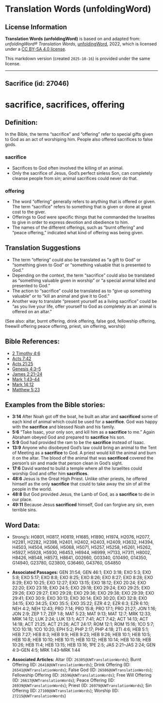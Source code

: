 # Translation Words (unfoldingWord)

## License Information

**Translation Words (unfoldingWord)** is based on and adapted from: _unfoldingWord® Translation Words_, [unfoldingWord](https://unfoldingword.org/utw), 2022, which is licensed under a [CC BY-SA 4.0 license](https://creativecommons.org/licenses/by-sa/4.0/legalcode.en).

This markdown version (created `2025-10-16`) is provided under the same license.



--------------------------------

## Sacrifice (id: 27046)

sacrifice, sacrifices, offering
===============================

Definition:
-----------

In the Bible, the terms “sacrifice” and “offering” refer to special gifts given to God as an act of worshiping him. People also offered sacrifices to false gods.

### sacrifice

* Sacrifices to God often involved the killing of an animal.
* Only the sacrifice of Jesus, God’s perfect sinless Son, can completely cleanse people from sin; animal sacrifices could never do that.

### offering

* The word “offering” generally refers to anything that is offered or given. The term “sacrifice” refers to something that is given or done at great cost to the giver.
* Offerings to God were specific things that he commanded the Israelites to give in order to express devotion and obedience to him.
* The names of the different offerings, such as “burnt offering” and “peace offering,” indicated what kind of offering was being given.

Translation Suggestions
-----------------------

* The term “offering” could also be translated as “a gift to God” or “something given to God” or “something valuable that is presented to God.”
* Depending on the context, the term “sacrifice” could also be translated as “something valuable given in worship” or “a special animal killed and presented to God.”
* The action to “sacrifice” could be translated as to “give up something valuable” or to “kill an animal and give it to God.”
* Another way to translate “present yourself as a living sacrifice” could be “as you live your life, offer yourself to God as completely as an animal is offered on an altar.”

(See also: altar, burnt offering, drink offering, false god, fellowship offering, freewill offering peace offering, priest, sin offering, worship)

Bible References:
-----------------

* [2 Timothy 4:6](https://ref.ly/2Tim4:6)
* [Acts 7:42](https://ref.ly/Acts7:42)
* [Acts 21:25](https://ref.ly/Acts21:25)
* [Genesis 4:3–5](https://ref.ly/Gen4:3-Gen4:5)
* [James 2:21–24](https://ref.ly/Jas2:21-Jas2:24)
* [Mark 1:43–44](https://ref.ly/Mark1:43-Mark1:44)
* [Mark 14:12](https://ref.ly/Mark14:12)
* [Matthew 5:23](https://ref.ly/Matt5:23)

Examples from the Bible stories:
--------------------------------

* **3:14** After Noah got off the boat, he built an altar and **sacrificed** some of each kind of animal which could be used for a **sacrifice**. God was happy with the **sacrifice** and blessed Noah and his family.
* **5:6** “Take Isaac, your only son, and kill him as a **sacrifice** to me.” Again Abraham obeyed God and prepared to **sacrifice** his son.
* **5:9** God had provided the ram to be the **sacrifice** instead of Isaac.
* **13:9** Anyone who disobeyed God’s law could bring an animal to the Tent of Meeting as a **sacrifice** to God. A priest would kill the animal and burn it on the altar. The blood of the animal that was **sacrificed** covered the person’s sin and made that person clean in God’s sight.
* **17:6** David wanted to build a temple where all the Israelites could worship God and offer him **sacrifices**.
* **48:6** Jesus is the Great High Priest. Unlike other priests, he offered himself as the only **sacrifice** that could to take away the sin of all the people in the world.
* **48:8** But God provided Jesus, the Lamb of God, as a **sacrifice** to die in our place.
* **49:11** Because Jesus **sacrificed** himself, God can forgive any sin, even terrible sins.

Word Data:
----------

* Strong’s: H0801, H0817, H0819, H1685, H1890, H1974, H2076, H2077, H2281, H2282, H2398, H2401, H2402, H2403, H2409, H3632, H4394, H4503, H4504, H5066, H5068, H5071, H5257, H5258, H5261, H5262, H5927, H5928, H5930, H6453, H6944, H6999, H7133, H7311, H8002, H8426, H8548, H8573, H8641, G02660, G03340, G10490, G14350, G14940, G23780, G23800, G36460, G43760, G54850

* **Associated Passages:** GEN 31:54; GEN 46:1; EXO 3:18; EXO 5:3; EXO 5:8; EXO 5:17; EXO 8:8; EXO 8:25; EXO 8:26; EXO 8:27; EXO 8:28; EXO 8:29; EXO 10:25; EXO 12:27; EXO 13:15; EXO 18:12; EXO 20:24; EXO 22:20; EXO 23:18; EXO 24:5; EXO 29:18; EXO 29:24; EXO 29:25; EXO 29:26; EXO 29:27; EXO 29:28; EXO 29:36; EXO 29:38; EXO 29:39; EXO 29:41; EXO 30:9; EXO 30:13; EXO 30:14; EXO 30:20; EXO 32:8; EXO 34:15; EXO 34:25; EXO 35:5; EXO 35:22; EZR 4:2; EZR 6:3; EZR 6:10; NEH 4:2; NEH 12:43; PRO 7:14; PRO 15:8; PRO 17:1; PRO 21:27; JON 1:16; JON 2:9; ZEP 1:7; ZEP 1:8; MAT 5:23; MAT 9:13; MAT 12:7; MRK 12:33; MRK 14:12; LUK 2:24; LUK 13:1; ACT 7:41; ACT 7:42; ACT 14:13; ACT 14:18; ACT 21:25; ACT 21:26; ACT 24:17; ROM 12:1; ROM 15:16; 1CO 5:7; 1CO 10:18; 1CO 10:20; EPH 5:2; PHP 2:17; PHP 4:18; 2TI 4:6; HEB 5:1; HEB 7:27; HEB 8:3; HEB 9:9; HEB 9:23; HEB 9:26; HEB 10:1; HEB 10:5; HEB 10:8; HEB 10:10; HEB 10:11; HEB 10:12; HEB 10:14; HEB 10:18; HEB 10:26; HEB 11:4; HEB 13:15; HEB 13:16; 1PE 2:5; JAS 2:21–JAS 2:24; GEN 4:3–GEN 4:5; MRK 1:43–MRK 1:44
* **Associated Articles:** Altar (ID: `26305@UWTranslationWords`); Burnt Offering (ID: `26418@UWTranslationWords`); Drink Offering (ID: `26541@UWTranslationWords`); False God (ID: `26586@UWTranslationWords`); Fellowship Offering (ID: `26596@UWTranslationWords`); Free Will Offering (ID: `26617@UWTranslationWords`); Peace Offering (ID: `26939@UWTranslationWords`); Priest (ID: `26979@UWTranslationWords`); Sin Offering (ID: `27100@UWTranslationWords`); Worship (ID: `27215@UWTranslationWords`)

